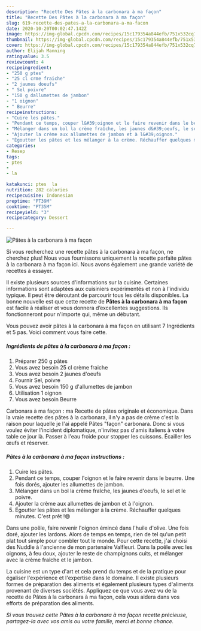 ```yaml
---
description: "Recette Des Pâtes à la carbonara à ma façon"
title: "Recette Des Pâtes à la carbonara à ma façon"
slug: 619-recette-des-pates-a-la-carbonara-a-ma-facon
date: 2020-10-20T00:02:47.142Z
image: https://img-global.cpcdn.com/recipes/15c179354a844efb/751x532cq70/pates-a-la-carbonara-a-ma-facon-photo-principale-de-la-recette.jpg
thumbnail: https://img-global.cpcdn.com/recipes/15c179354a844efb/751x532cq70/pates-a-la-carbonara-a-ma-facon-photo-principale-de-la-recette.jpg
cover: https://img-global.cpcdn.com/recipes/15c179354a844efb/751x532cq70/pates-a-la-carbonara-a-ma-facon-photo-principale-de-la-recette.jpg
author: Elijah Manning
ratingvalue: 3.5
reviewcount: 4
recipeingredient:
- "250 g ptes"
- "25 cl crme fraiche"
- "2 jaunes doeufs"
- " Sel poivre"
- "150 g dallumettes de jambon"
- "1 oignon"
- " Beurre"
recipeinstructions:
- "Cuire les pâtes."
- "Pendant ce temps, couper l&#39;oignon et le faire revenir dans le beurre. Une fois dorés, ajouter les allumettes de jambon."
- "Mélanger dans un bol la crème fraîche, les jaunes d&#39;oeufs, le sel et le poivre."
- "Ajouter la crème aux allumettes de jambon et à l&#39;oignon."
- "Égoutter les pâtes et les mélanger à la crème. Réchauffer quelques minutes. C&#39;est prêt !😄"
categories:
- Resep
tags:
- ptes
- 
- la

katakunci: ptes  la 
nutrition: 282 calories
recipecuisine: Indonesian
preptime: "PT39M"
cooktime: "PT35M"
recipeyield: "3"
recipecategory: Dessert

---
```



![Pâtes à la carbonara à ma façon](https://img-global.cpcdn.com/recipes/15c179354a844efb/751x532cq70/pates-a-la-carbonara-a-ma-facon-photo-principale-de-la-recette.jpg)

Si vous recherchez une recette pâtes à la carbonara à ma façon, ne cherchez plus! Nous vous fournissons uniquement la recette parfaite pâtes à la carbonara à ma façon ici. Nous avons également une grande variété de recettes à essayer.

Il existe plusieurs sources d'informations sur la cuisine. Certaines informations sont adaptées aux cuisiniers expérimentés et non à l'individu typique. Il peut être déroutant de parcourir tous les détails disponibles. La bonne nouvelle est que cette recette de <strong> Pâtes à la carbonara à ma façon </strong> est facile à réaliser et vous donnera d’excellentes suggestions. Ils fonctionneront pour n'importe qui, même un débutant.

<!--inarticleads1-->

Vous pouvez avoir pâtes à la carbonara à ma façon en utilisant 7 Ingrédients et 5 pas. Voici comment vous faire cette.

##### Ingrédients de pâtes à la carbonara à ma façon :

1. Préparer 250 g pâtes
1. Vous avez besoin 25 cl crème fraiche
1. Vous avez besoin 2 jaunes d&#39;oeufs
1. Fournir  Sel, poivre
1. Vous avez besoin 150 g d&#39;allumettes de jambon
1. Utilisation 1 oignon
1. Vous avez besoin  Beurre


Carbonara à ma façon : ma Recette de pâtes originale et économique. Dans la vraie recette des pâtes à la carbonara, il n&#39;y a pas de crème c&#39;est la raison pour laquelle je l&#39;ai appelé Pâtes &#34;façon&#34; carbonara. Donc si vous voulez éviter l&#39;incident diplomatique, n&#39;invitez pas d&#39;amis italiens à votre table ce jour là. Passer à l&#39;eau froide pour stopper les cuissons. Écailler les œufs et réserver. 

<!--inarticleads2-->

##### Pâtes à la carbonara à ma façon instructions :

1. Cuire les pâtes.
1. Pendant ce temps, couper l&#39;oignon et le faire revenir dans le beurre. Une fois dorés, ajouter les allumettes de jambon.
1. Mélanger dans un bol la crème fraîche, les jaunes d&#39;oeufs, le sel et le poivre.
1. Ajouter la crème aux allumettes de jambon et à l&#39;oignon.
1. Égoutter les pâtes et les mélanger à la crème. Réchauffer quelques minutes. C&#39;est prêt !😄


Dans une poêle, faire revenir l&#39;oignon émincé dans l&#39;huile d&#39;olive. Une fois doré, ajouter les lardons. Alors de temps en temps, rien de tel qu&#39;un petit plat tout simple pour combler tout le monde. Pour cette recette, j&#39;ai choisi des Nuddle à l&#39;ancienne de mon partenaire Valfleuri. Dans la poêle avec les oignons, à feu doux, ajouter le reste de champignons cuits, et mélanger avec la crème fraîche et le jambon. 

<!--inarticleads1-->

<p>
La cuisine est un type d'art et cela prend du temps et de la pratique pour égaliser l'expérience et l'expertise dans le domaine. Il existe plusieurs formes de préparation des aliments et également plusieurs types d'aliments provenant de diverses sociétés. Appliquez ce que vous avez vu de la recette de Pâtes à la carbonara à ma façon, cela vous aidera dans vos efforts de préparation des aliments.
</p>

<p>
<i>Si vous trouvez cette Pâtes à la carbonara à ma façon recette précieuse, partagez-la avec vos amis ou votre famille, merci et bonne chance.</i>
</p>
